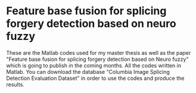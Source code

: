 # Feature base fusion for splicing forgery detection based on neuro fuzzy
These are the  Matlab codes used for my master thesis as well as the paper "Feature base fusion for splicing forgery detection based on Neuro fuzzy" which is going to publish in the coming months.
All the codes written in Matlab. You can download the database "Columbia Image Splicing Detection Evaluation Dataset" in order to use the codes and produce the results.
